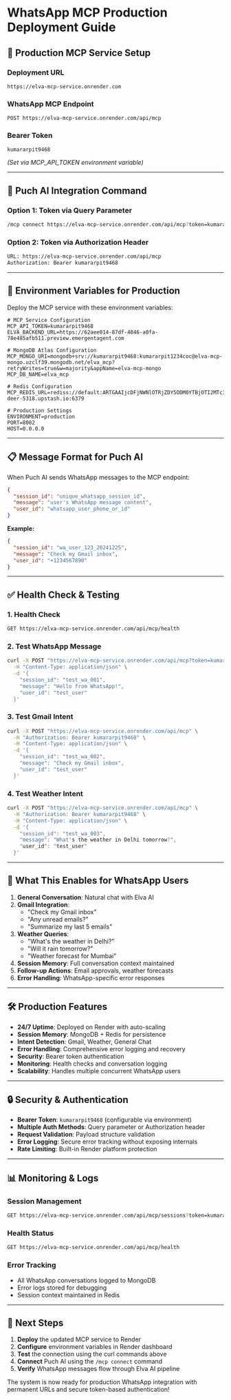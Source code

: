 # WhatsApp MCP Production Deployment Guide

## 🚀 Production MCP Service Setup

### **Deployment URL**
```
https://elva-mcp-service.onrender.com
```

### **WhatsApp MCP Endpoint**
```
POST https://elva-mcp-service.onrender.com/api/mcp
```

### **Bearer Token**
```
kumararpit9468
```
*(Set via MCP_API_TOKEN environment variable)*

---

## 📱 **Puch AI Integration Command**

### **Option 1: Token via Query Parameter**
```bash
/mcp connect https://elva-mcp-service.onrender.com/api/mcp?token=kumararpit9468
```

### **Option 2: Token via Authorization Header**
```bash
URL: https://elva-mcp-service.onrender.com/api/mcp
Authorization: Bearer kumararpit9468
```

---

## 🔧 **Environment Variables for Production**

Deploy the MCP service with these environment variables:

```env
# MCP Service Configuration
MCP_API_TOKEN=kumararpit9468
ELVA_BACKEND_URL=https://62aee014-87df-4846-a0fa-78e485afb511.preview.emergentagent.com

# MongoDB Atlas Configuration
MCP_MONGO_URI=mongodb+srv://kumararpit9468:kumararpit1234coc@elva-mcp-mongo.uzclf39.mongodb.net/elva_mcp?retryWrites=true&w=majority&appName=elva-mcp-mongo
MCP_DB_NAME=elva_mcp

# Redis Configuration
MCP_REDIS_URL=rediss://default:ARTGAAIjcDFjNWNlOTRjZDY5ODM0YTBjOTI2MTc3NzhmNzg3YzBkNnAxMA@brave-deer-5318.upstash.io:6379

# Production Settings
ENVIRONMENT=production
PORT=8002
HOST=0.0.0.0
```

---

## 📋 **Message Format for Puch AI**

When Puch AI sends WhatsApp messages to the MCP endpoint:

```json
{
  "session_id": "unique_whatsapp_session_id",
  "message": "user's WhatsApp message content",
  "user_id": "whatsapp_user_phone_or_id"
}
```

**Example:**
```json
{
  "session_id": "wa_user_123_20241225",
  "message": "Check my Gmail inbox",
  "user_id": "+1234567890"
}
```

---

## ✅ **Health Check & Testing**

### **1. Health Check**
```bash
GET https://elva-mcp-service.onrender.com/api/mcp/health
```

### **2. Test WhatsApp Message**
```bash
curl -X POST "https://elva-mcp-service.onrender.com/api/mcp?token=kumararpit9468" \
  -H "Content-Type: application/json" \
  -d '{
    "session_id": "test_wa_001", 
    "message": "Hello from WhatsApp!",
    "user_id": "test_user"
  }'
```

### **3. Test Gmail Intent**
```bash
curl -X POST "https://elva-mcp-service.onrender.com/api/mcp" \
  -H "Authorization: Bearer kumararpit9468" \
  -H "Content-Type: application/json" \
  -d '{
    "session_id": "test_wa_002", 
    "message": "Check my Gmail inbox",
    "user_id": "test_user"
  }'
```

### **4. Test Weather Intent**
```bash
curl -X POST "https://elva-mcp-service.onrender.com/api/mcp" \
  -H "Authorization: Bearer kumararpit9468" \
  -H "Content-Type: application/json" \
  -d '{
    "session_id": "test_wa_003", 
    "message": "What's the weather in Delhi tomorrow?",
    "user_id": "test_user"
  }'
```

---

## 🎯 **What This Enables for WhatsApp Users**

1. **General Conversation**: Natural chat with Elva AI
2. **Gmail Integration**: 
   - "Check my Gmail inbox"
   - "Any unread emails?"
   - "Summarize my last 5 emails"
3. **Weather Queries**:
   - "What's the weather in Delhi?"
   - "Will it rain tomorrow?"
   - "Weather forecast for Mumbai"
4. **Session Memory**: Full conversation context maintained
5. **Follow-up Actions**: Email approvals, weather forecasts
6. **Error Handling**: WhatsApp-specific error responses

---

## 🛠 **Production Features**

- **24/7 Uptime**: Deployed on Render with auto-scaling
- **Session Memory**: MongoDB + Redis for persistence
- **Intent Detection**: Gmail, Weather, General Chat
- **Error Handling**: Comprehensive error logging and recovery
- **Security**: Bearer token authentication
- **Monitoring**: Health checks and conversation logging
- **Scalability**: Handles multiple concurrent WhatsApp users

---

## 🔒 **Security & Authentication**

- **Bearer Token**: `kumararpit9468` (configurable via environment)
- **Multiple Auth Methods**: Query parameter or Authorization header
- **Request Validation**: Payload structure validation
- **Error Logging**: Secure error tracking without exposing internals
- **Rate Limiting**: Built-in Render platform protection

---

## 📊 **Monitoring & Logs**

### **Session Management**
```bash
GET https://elva-mcp-service.onrender.com/api/mcp/sessions?token=kumararpit9468
```

### **Health Status**
```bash
GET https://elva-mcp-service.onrender.com/api/mcp/health
```

### **Error Tracking**
- All WhatsApp conversations logged to MongoDB
- Error logs stored for debugging
- Session context maintained in Redis

---

## 🚀 **Next Steps**

1. **Deploy** the updated MCP service to Render
2. **Configure** environment variables in Render dashboard
3. **Test** the connection using the curl commands above
4. **Connect** Puch AI using the `/mcp connect` command
5. **Verify** WhatsApp messages flow through Elva AI pipeline

The system is now ready for production WhatsApp integration with permanent URLs and secure token-based authentication!